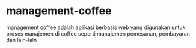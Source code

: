 # management-coffee
management coffee adalah aplikasi berbasis web yang digunakan untuk proses manajemen di coffee seperti manajemen pemesanan, pembayaran dan lain-lain
